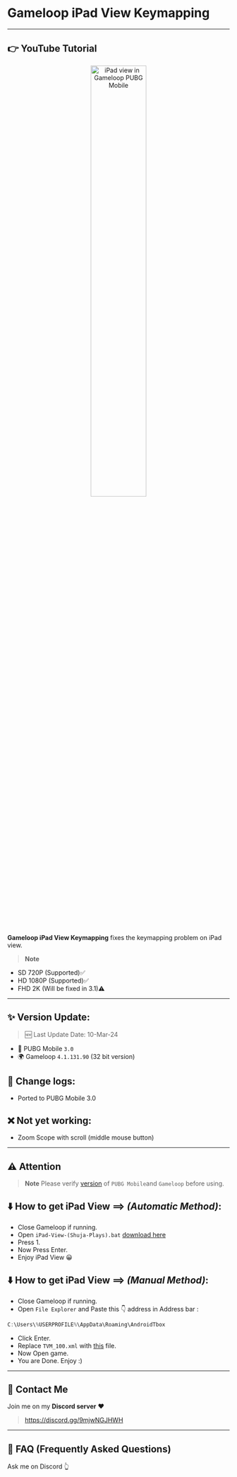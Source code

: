# Gameloop iPad View Keymapping

---
## 👉 YouTube Tutorial
<a href="https://www.youtube.com/watch?v=2CHkmXX25Vk" title="iPad view in Pubg Mobile without any file">
  <p align="center">
    <img width="50%" src="https://i3.ytimg.com/vi/2CHkmXX25Vk/maxresdefault.jpg" alt="iPad view in Gameloop PUBG Mobile"/>
  </p>
</a>

**Gameloop iPad View Keymapping** fixes the keymapping problem on iPad view. 
> **Note**
- SD 720P (Supported)✅
- HD 1080P (Supported)✅
- FHD 2K (Will be fixed in 3.1)⚠️
---

## ✨ Version Update:

> 🆕 Last Update Date: 10-Mar-24
- 🔫 PUBG Mobile `3.0`
- 🌍 Gameloop `4.1.131.90` (32 bit version)

## 📜 Change logs:
- Ported to PUBG Mobile 3.0

## ❌ Not yet working:

- Zoom Scope with scroll (middle mouse button)
---

## ⚠️ Attention
> **Note**
> Please verify [version](https://github.com/cool-dev-code/Gameloop-iPad-view-Keymapping/blob/main/Readme.md#version-update) of `PUBG Mobile`and `Gameloop` before using.

## ⬇️ How to get iPad View ==> *(Automatic Method)*:

- Close Gameloop if running.
- Open `iPad-View-(Shuja-Plays).bat` [download here](https://github.com/cool-dev-code/Gameloop-Pro-Keymapping/releases)
- Press 1.
- Now Press Enter.
- Enjoy iPad View 😀

## ⬇️ How to get iPad View ==> *(Manual Method)*:

- Close Gameloop if running.
- Open `File Explorer` and Paste this 👇 address in Address bar : 
```js
C:\Users\%USERPROFILE%\AppData\Roaming\AndroidTbox
```
- Click Enter.
- Replace `TVM_100.xml` with [this](https://github.com/cool-dev-code/Gameloop-iPad-view-Keymapping/releases) file.
- Now Open game.
- You are Done. Enjoy :)

---
## 💬 Contact Me
Join me on my **Discord server** ❤️
> https://discord.gg/9mjwNGJHWH
---
## 🤔 FAQ (Frequently Asked Questions)
Ask me on Discord 👆
